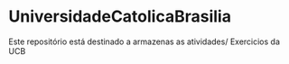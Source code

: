 # UniversidadeCatolicaBrasilia
Este repositório está destinado a armazenas as atividades/ Exercicios da UCB
